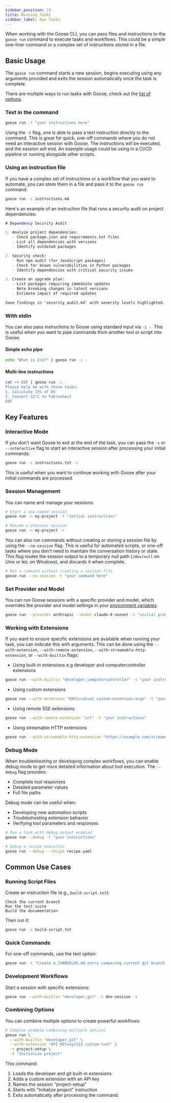 ```yaml
---
sidebar_position: 13
title: Running Tasks
sidebar_label: Run Tasks
---
```


When working with the Goose CLI, you can pass files and instructions to the `goose run` command to execute tasks and workflows. This could be a simple one-liner command or a complex set of instructions stored in a file.

## Basic Usage

The `goose run` command starts a new session, begins executing using any arguments provided and exits the session automatically once the task is complete. 

There are multiple ways to run tasks with Goose; check out the [list of options](/docs/guides/goose-cli-commands.md#run-options).

### Text in the command
```bash
goose run -t "your instructions here"
```

Using the `-t` flag, one is able to pass a text instruction directly to the command. This is great for quick, one-off commands where you do not need an interactive session with Goose. The instructions will be executed, and the session will end. An example usage could be using in a CI/CD pipeline or running alongside other scripts.

### Using an instruction file
If you have a complex set of instructions or a workflow that you want to automate, you can store them in a file and pass it to the `goose run` command:

```bash
goose run -i instructions.md
```

Here's an example of an instruction file that runs a security audit on project dependencies:

```md
# Dependency Security Audit

1. Analyze project dependencies:
   - Check package.json and requirements.txt files
   - List all dependencies with versions
   - Identify outdated packages

2. Security check:
   - Run npm audit (for JavaScript packages)
   - Check for known vulnerabilities in Python packages
   - Identify dependencies with critical security issues

3. Create an upgrade plan:
   - List packages requiring immediate updates
   - Note breaking changes in latest versions
   - Estimate impact of required updates

Save findings in 'security_audit.md' with severity levels highlighted.
```

### With stdin
You can also pass instructions to Goose using standard input via `-i -`. This is useful when you want to pipe commands from another tool or script into Goose.

#### Simple echo pipe

```bash
echo "What is 2+2?" | goose run -i -
```

#### Multi-line instructions
```bash
cat << EOF | goose run -i -
Please help me with these tasks:
1. Calculate 15% of 85
2. Convert 32°C to Fahrenheit
EOF
```

## Key Features

### Interactive Mode

If you don't want Goose to exit at the end of the task, you can pass the `-s` or `--interactive` flag to start an interactive session after processing your initial commands:

```bash
goose run -i instructions.txt -s
```

This is useful when you want to continue working with Goose after your initial commands are processed.

### Session Management

You can name and manage your sessions:

```bash
# Start a new named session
goose run -n my-project -t "initial instructions"

# Resume a previous session
goose run -n my-project -r
```

You can also run commands without creating or storing a session file by using the `--no-session` flag. This is useful for automated scripts, or one-off tasks where you don't need to maintain the conversation history or state. This flag routes the session output to a temporary null path (`/dev/null` on Unix or `NUL` on Windows), and discards it when complete.

```bash
# Run a command without creating a session file
goose run --no-session -t "your command here"
```
### Set Provider and Model
You can run Goose sessions with a specific provider and model, which overrides the provider and model settings in your [environment variables](/docs/guides/environment-variables.md).

```bash
goose run --provider anthropic --model claude-4-sonnet -t "initial prompt"
```

### Working with Extensions

If you want to ensure specific extensions are available when running your task, you can indicate this with arguments. This can be done using the `--with-extension`, `--with-remote-extension`, `--with-streamable-http-extension`, or `--with-builtin` flags:

- Using built-in extensions e.g developer and computercontroller extensions

```bash
goose run --with-builtin "developer,computercontroller" -t "your instructions"
```

- Using custom extensions

```bash
goose run --with-extension "ENV1=value1 custom-extension-args" -t "your instructions"
```

- Using remote SSE extensions

```bash
goose run --with-remote-extension "url" -t "your instructions"
```

- Using streamable HTTP extensions

```bash
goose run --with-streamable-http-extension "https://example.com/streamable" -t "your instructions"
```

### Debug Mode

When troubleshooting or developing complex workflows, you can enable debug mode to get more detailed information about tool execution. The `--debug` flag provides:

- Complete tool responses
- Detailed parameter values
- Full file paths

Debug mode can be useful when:
- Developing new automation scripts
- Troubleshooting extension behavior
- Verifying tool parameters and responses

```bash
# Run a task with debug output enabled
goose run --debug -t "your instructions"

# Debug a recipe execution
goose run --debug --recipe recipe.yaml
```

## Common Use Cases

### Running Script Files

Create an instruction file (e.g., `build-script.txt`):
```text
Check the current branch
Run the test suite
Build the documentation
```

Then run it:
```bash
goose run -i build-script.txt
```

### Quick Commands

For one-off commands, use the text option:
```bash
goose run -t "Create a CHANGELOG.md entry comparing current git branch with main"
```

### Development Workflows

Start a session with specific extensions:
```bash
goose run --with-builtin "developer,git" -n dev-session -s
```

### Combining Options

You can combine multiple options to create powerful workflows:

```bash
# Complex example combining multiple options
goose run \
  --with-builtin "developer,git" \
  --with-extension "API_KEY=xyz123 custom-tool" \
  -n project-setup \
  -t "Initialize project" 
```

This command:
1. Loads the developer and git built-in extensions
2. Adds a custom extension with an API key
3. Names the session "project-setup"
4. Starts with "Initialize project" instruction
5. Exits automatically after processing the command.
